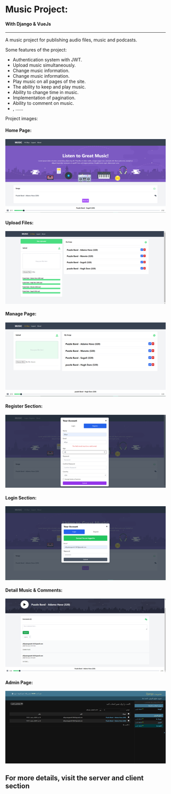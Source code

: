 # Music Project: 
#### With Django & VueJs 

---

A music project for publishing audio files, music and podcasts.

Some features of the project:
-    Authentication system with JWT.
-    Upload music simultaneously.
-    Change music information.
-    Change music information.
-    Play music on all pages of the site.
-    The ability to keep and play music.
-    Ability to change time in music.
-    Implementation of pagination.
-    Ability to comment on music.
-    , ......

Project images:

#### Home Page:
![img](assets/img_1.png)

#### Upload Files:
![img](assets/img_2.png)

#### Manage Page:
![img](assets/img_3.png)

#### Register Section:
![img](assets/img_4.png)

#### Login Section:
![img](assets/img_5.png)

#### Detail Music & Comments:
![img](assets/img_6.png)

#### Admin Page:
![img](assets/img_7.png)

## For more details, visit the server and client section